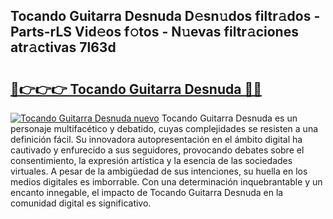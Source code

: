 ## Tocando Guitarra Desnuda D𝚎sn𝚞dos filtr𝚊dos - Parts-rLS Vid𝚎os f𝚘tos - N𝚞evas filtr𝚊ciones atr𝚊ctivas 7l63d

# <h2><a href="http://mbcep5.tromn.icu/?c=Tocando+Guitarra+Desnuda">🔗👉👉👉 Tocando Guitarra Desnuda 🔗🔗</a></h2>

[![Tocando Guitarra Desnuda nuevo](https://i.imgur.com/pEAQMta.gif)](http://mbcep5.tromn.icu/?c=Tocando+Guitarra+Desnuda)
Tocando Guitarra Desnuda es un personaje multifacético y debatido, cuyas complejidades se resisten a una definición fácil.  Su innovadora autopresentación en el ámbito digital ha cautivado y enfurecido a sus seguidores, provocando debates sobre el consentimiento, la expresión artística y la esencia de las sociedades virtuales. A pesar de la ambigüedad de sus intenciones, su huella en los medios digitales es imborrable. Con una determinación inquebrantable y un encanto innegable, el impacto de Tocando Guitarra Desnuda en la comunidad digital es significativo.
